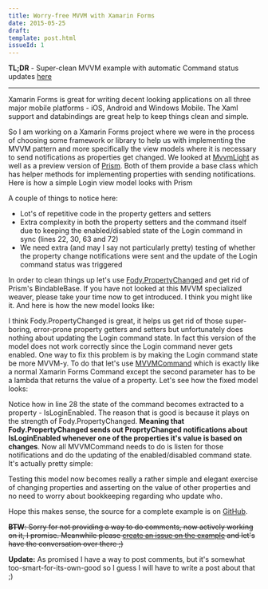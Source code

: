 ```yaml
---
title: Worry-free MVVM with Xamarin Forms
date: 2015-05-25
draft: 
template: post.html
issueId: 1
---
```

**TL;DR** - Super-clean MVVM example with automatic Command status updates [here](https://github.com/pshomov/mvvmeasy)
***

Xamarin Forms is great for writing decent looking applications on all three major mobile platforms - iOS, Android and Windows Mobile. The Xaml support and databindings are great help to keep things clean and simple. 

So I am working on a Xamarin Forms project where we were in the process of choosing some framework or library to help us with implementing the MVVM pattern and more specifically the view models where it is necessary to send notifications as properties get changed. We looked at [MvvmLight](http://www.mvvmlight.net) as well as a preview version of [Prism](http://brianlagunas.com/first-look-at-the-prism-for-xamarin-forms-preview/). Both of them provide a base class which has helper methods for implementing properties with sending notifications. Here is how a simple Login view model looks with Prism

<script src="https://gist.github.com/pshomov/e35832cbf51c82ac50c7.js"></script>

A couple of things to notice here:
- Lot's of repetitive code in the property getters and setters
- Extra complexity in both the property setters and the command itself due to keeping the enabled/disabled state of the Login command in sync (lines 22, 30, 63 and 72)
- We need extra (and may I say not particularly pretty) testing of whether the property change notifications were sent and the update of the Login command status was triggered

In order to clean things up let's use [Fody.PropertyChanged](https://github.com/Fody/PropertyChanged#your-code) and get rid of Prism's BindableBase. If you have not looked at this MVVM specialized weaver, please take your time now to get introduced. I think you might like it.
And here is how the new model looks like:

<script src="https://gist.github.com/pshomov/eb3f85471e632bbcb9f6.js"></script>
 
I think Fody.PropertyChanged is great, it helps us get rid of those super-boring, error-prone property getters and setters but unfortunately does nothing about updating the Login command state. In fact this version of the model does not work correctly since the Login command never gets enabled. One way to fix this problem is by making the Login command state be more MVVM-y. To do that let's use [MVVMCommand](https://github.com/pshomov/mvvmeasy/blob/master/Infrastructure/MVVMCommand.cs) which is exactly like a normal Xamarin Forms Command except the second parameter has to be a lambda that returns the value of a property. Let's see how the fixed model looks:

<script src="https://gist.github.com/pshomov/4b158ca0b0801809b0d6.js"></script>

Notice how in line 28 the state of the command becomes extracted to a property - IsLoginEnabled. The reason that is good is because it plays on the strength of Fody.PropertyChanged. **Meaning that Fody.PropertyChanged sends out ProprtyChanged notifications about IsLoginEnabled whenever one of the properties it's value is based on changes**. Now all MVVMCommand needs to do is listen for those notifications and do the updating of the enabled/disabled command state. It's actually pretty simple:

<script src="https://gist.github.com/pshomov/4e2b51ef94ca3c6cc508.js"></script>

Testing this model now becomes really a rather simple and elegant exercise of changing properties and asserting on the value of other properties and no need to worry about bookkeeping regarding who update who.

Hope this makes sense, the source for a complete example is on [GitHub](https://github.com/pshomov/mvvmeasy).

~~**BTW**: Sorry for not providing a way to do comments, now actively working on it, I promise. Meanwhile please [create an issue on the example](https://github.com/pshomov/mvvmeasy/issues) and let's have the conversation over there ;)~~

**Update:** As promised I have a way to post comments, but it's somewhat too-smart-for-its-own-good so I guess I will have to write a post about that ;) 